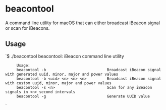 # beacontool

A command line utility for macOS that can either broadcast iBeacon signal or scan for iBeacons.

## Usage
`$ ./beacontool 
beacontool: iBeacon command line utility

         Usage:
         beacontool -b                           Broadcast iBeacon signal with generated uuid, minor, major and power values
         beacontool -b <uid> <n> <n> <n>         Broadcast iBeacon signal with custom uuid, minor, major and power values
         beacontool -s <n>                       Scan for any iBeacon signals in <n> second intervals
         beacontool -g                           Generate UUID value
`
